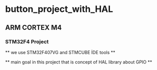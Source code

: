 #  button_project_with_HAL
## ARM CORTEX M4 
### STM32F4 Project

** we use STM32F407VG and STMCUBE İDE tools **

** main goal in this project that is concept of HAL library about GPIO **
